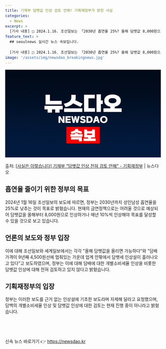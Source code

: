 ```yaml
---
title: 기재부 담뱃값 인상 검토 안해! 기획재정부가 밝힌 사실
categories:
  - News
excerpt: >
  [기사 내용] □ 2024.1.16. 조선일보는 「2030년 흡연율 25%? 올해 담뱃값 8,000원으로 올…
feature_text: >
  ## seoulnews 실시간 뉴스 속보입니다.

  [기사 내용] □ 2024.1.16. 조선일보는 「2030년 흡연율 25%? 올해 담뱃값 8,000원으로 올…
image: '/assets/img/newsdao_breakingnews.jpg'
---
```


![뉴스다오 속보](/assets/img/newsdao_breakingnews.jpg)

<p>출처: <a href="https://newsdao.kr/3033" rel="dofollow">[사실은 이렇습니다] 기재부 “담뱃값 인상 전혀 검토 안해” - 기획재정부</a> | 뉴스다오</p>

<h2 data-ke-size="size26">흡연율 줄이기 위한 정부의 목표</h2>
<p data-ke-size="size16">2024년 1월 16일 조선일보의 보도에 따르면, 정부는 2030년까지 성인남성 흡연율을 25%로 낮추는 것이 목표로 밝혔습니다. 현재의 금연정책으로는 어려울 것으로 예상되어 담뱃값을 올해부터 8,000원으로 인상하거나 매년 10%씩 인상해야 목표를 달성할 수 있을 것으로 보고 있습니다.</p>

<h2 data-ke-size="size26">언론의 보도와 정부 입장</h2>
<p data-ke-size="size16">이에 대해 조선일보와 세계일보에서는 각각 "올해 담뱃값을 올리면 가능하다"와 "담배 가격이 9년째 4,500원선에 멈춰있는 가운데 업계 안팎에서 담뱃세 인상설이 흘러나오고 있다"고 보도하였으며, 정부는 이에 대해 담배에 대한 개별소비세율 인상을 비롯한 담뱃값 인상에 대해 전혀 검토하고 있지 않다고 밝혔습니다.</p>

<h2 data-ke-size="size26">기획재정부의 입장</h2>
<p data-ke-size="size16">정부는 이러한 보도를 근거 없는 인상설에 기초한 보도라며 자제해 달라고 요청했으며, 담백의 개별소비세율 인상 및 담뱃값 인상에 대한 검토는 현재 진행 중이 아니라고 밝혔습니다.</p>
<p data-ke-size="size16">&nbsp;</p>
<p data-ke-size="size16">&nbsp;</p> 

신속 뉴스 바로가기 👉 <a href="https://newsdao.kr" rel="dofollow">https://newsdao.kr</a>


